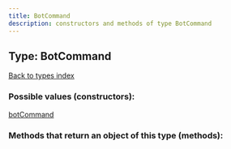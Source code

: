 ```yaml
---
title: BotCommand
description: constructors and methods of type BotCommand
---
```

## Type: BotCommand  
[Back to types index](index.md)



### Possible values (constructors):

[botCommand](../constructors/botCommand.md)  



### Methods that return an object of this type (methods):



